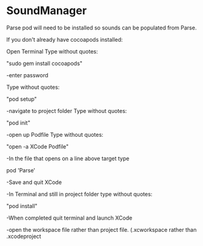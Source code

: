 # SoundManager
Parse pod will need to be installed so sounds can be populated from Parse.

If you don't already have cocoapods installed:

Open Terminal
Type without quotes:

"sudo gem install cocoapods"

-enter password

Type without quotes:

"pod setup"

-navigate to project folder
Type without quotes:

"pod init"

-open up Podfile
Type without quotes:

"open -a XCode Podfile"

-In the file that opens on a line above target type

pod 'Parse'

-Save and quit XCode

-In Terminal and still in project folder type without quotes:

"pod install"

-When completed quit terminal and launch XCode

-open the workspace file rather than project file. (.xcworkspace rather than .xcodeproject
